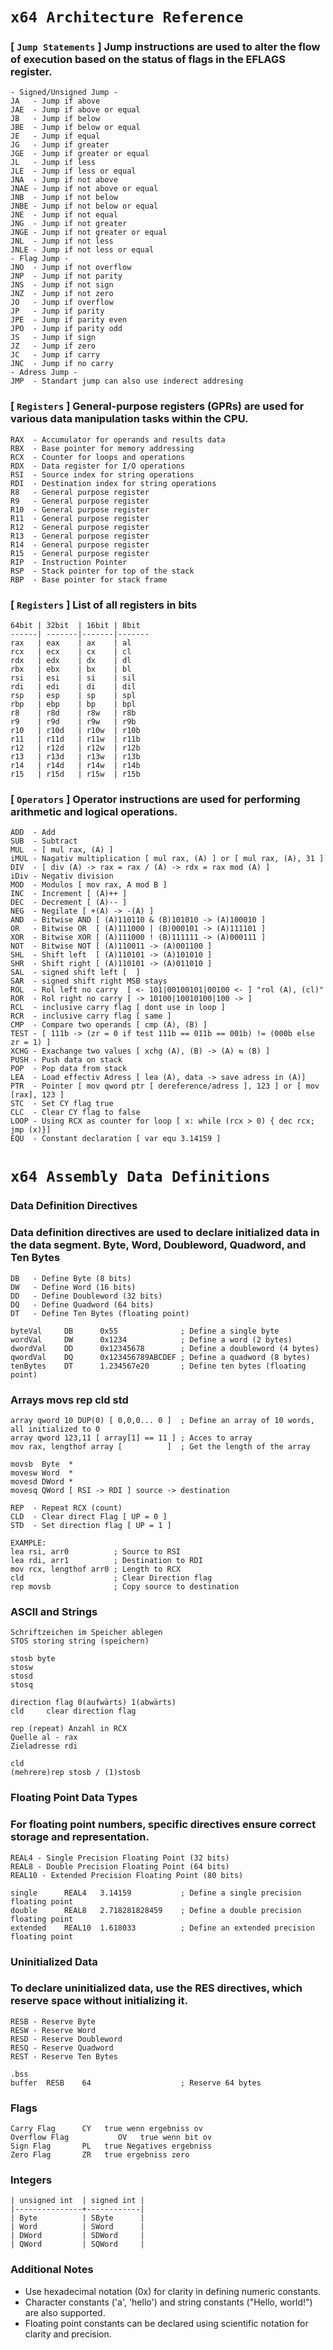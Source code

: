 ﻿# ``x64 Architecture Reference``
### [ `Jump Statements` ] Jump instructions are used to alter the flow of execution based on the status of flags in the EFLAGS register.
    - Signed/Unsigned Jump -
    JA   - Jump if above
    JAE  - Jump if above or equal
    JB   - Jump if below
    JBE  - Jump if below or equal
    JE   - Jump if equal
    JG   - Jump if greater 
    JGE  - Jump if greater or equal
    JL   - Jump if less
    JLE  - Jump if less or equal
    JNA  - Jump if not above
    JNAE - Jump if not above or equal
    JNB  - Jump if not below
    JNBE - Jump if not below or equal
    JNE  - Jump if not equal
    JNG  - Jump if not greater
    JNGE - Jump if not greater or equal
    JNL  - Jump if not less
    JNLE - Jump if not less or equal
    - Flag Jump -
    JNO  - Jump if not overflow
    JNP  - Jump if not parity
    JNS  - Jump if not sign
    JNZ  - Jump if not zero
    JO   - Jump if overflow
    JP   - Jump if parity
    JPE  - Jump if parity even
    JPO  - Jump if parity odd
    JS   - Jump if sign
    JZ   - Jump if zero
    JC   - Jump if carry
    JNC  - Jump if no carry
    - Adress Jump -
    JMP  - Standart jump can also use inderect addresing
### [ `Registers` ] General-purpose registers (GPRs) are used for various data manipulation tasks within the CPU.
    RAX  - Accumulator for operands and results data
    RBX  - Base pointer for memory addressing
    RCX  - Counter for loops and operations
    RDX  - Data register for I/O operations
    RSI  - Source index for string operations
    RDI  - Destination index for string operations
    R8   - General purpose register
    R9   - General purpose register
    R10  - General purpose register
    R11  - General purpose register
    R12  - General purpose register
    R13  - General purpose register
    R14  - General purpose register
    R15  - General purpose register
    RIP  - Instruction Pointer
    RSP  - Stack pointer for top of the stack
    RBP  - Base pointer for stack frame
### [ `Registers` ] List of all registers in bits
    64bit | 32bit  | 16bit | 8bit
    ------| -------|-------|-------
    rax   | eax    | ax    | al
    rcx   | ecx    | cx    | cl
    rdx   | edx    | dx    | dl
    rbx   | ebx    | bx    | bl
    rsi   | esi    | si    | sil
    rdi   | edi    | di    | dil
    rsp   | esp    | sp    | spl
    rbp   | ebp    | bp    | bpl
    r8    | r8d    | r8w   | r8b
    r9    | r9d    | r9w   | r9b
    r10   | r10d   | r10w  | r10b
    r11   | r11d   | r11w  | r11b
    r12   | r12d   | r12w  | r12b
    r13   | r13d   | r13w  | r13b
    r14   | r14d   | r14w  | r14b
    r15   | r15d   | r15w  | r15b
### [ `Operators` ] Operator instructions are used for performing arithmetic and logical operations.
    ADD  - Add
    SUB  - Subtract
    MUL  - [ mul rax, (A) ] 
    iMUL - Nagativ multiplication [ mul rax, (A) ] or [ mul rax, (A), 31 ]
    DIV  - [ div (A) -> rax = rax / (A) -> rdx = rax mod (A) ]
    iDiv - Negativ division
    MOD  - Modulos [ mov rax, A mod B ]
    INC  - Increment [ (A)++ ]
    DEC  - Decrement [ (A)-- ]
    NEG  - Negilate [ +(A) -> -(A) ]
    AND  - Bitwise AND [ (A)110110 & (B)101010 -> (A)100010 ]
    OR   - Bitwise OR  [ (A)111000 | (B)000101 -> (A)111101 ]
    XOR  - Bitwise XOR [ (A)111000 ! (B)111111 -> (A)000111 ]
    NOT  - Bitwise NOT [ (A)110011 -> (A)001100 ]
    SHL  - Shift left  [ (A)110101 -> (A)101010 ]
    SHR  - Shift right [ (A)110101 -> (A)011010 ]
    SAL  - signed shift left [  ]
    SAR  - signed shift right MSB stays
    ROL  - Rol left no carry  [ <- 101|00100101|00100 <- ] "rol (A), (cl)"
    ROR  - Rol right no carry [ -> 10100|10010100|100 -> ]
    RCL  - inclusive carry flag [ dont use in loop ]
    RCR  - inclusive carry flag [ same ]
    CMP  - Compare two operands [ cmp (A), (B) ]
    TEST - [ 111b -> (zr = 0 if test 111b == 011b == 001b) != (000b else zr = 1) ]
    XCHG - Exachange two values [ xchg (A), (B) -> (A) ⇆ (B) ]
    PUSH - Push data on stack
    POP  - Pop data from stack
    LEA  - Load effectiv Adress [ lea (A), data -> save adress in (A)]
    PTR  - Pointer [ mov qword ptr [ dereference/adress ], 123 ] or [ mov [rax], 123 ]
    STC  - Set CY flag true
    CLC  - Clear CY flag to false
    LOOP - Using RCX as counter for loop [ x: while (rcx > 0) { dec rcx; jmp (x)}]
    EQU  - Constant declaration [ var equ 3.14159 ]
# `x64 Assembly Data Definitions`
   
### Data Definition Directives
### Data definition directives are used to declare initialized data in the data segment. Byte, Word, Doubleword, Quadword, and Ten Bytes
    DB   - Define Byte (8 bits)
    DW   - Define Word (16 bits)
    DD   - Define Doubleword (32 bits)
    DQ   - Define Quadword (64 bits)
    DT   - Define Ten Bytes (floating point)

    byteVal     DB      0x55              ; Define a single byte
    wordVal     DW      0x1234            ; Define a word (2 bytes)
    dwordVal    DD      0x12345678        ; Define a doubleword (4 bytes)
    qwordVal    DQ      0x123456789ABCDEF ; Define a quadword (8 bytes)
    tenBytes    DT      1.234567e20       ; Define ten bytes (floating point)
### Arrays movs rep cld std
    array qword 10 DUP(0) [ 0,0,0... 0 ]  ; Define an array of 10 words, all initialized to 0 
    array qword 123,11 [ array[1] == 11 ] ; Acces to array
    mov rax, lengthof array [          ]  ; Get the length of the array

    movsb  Byte  *
    movesw Word  *
    movesd DWord *
    movesq QWord [ RSI -> RDI ] source -> destination

    REP  - Repeat RCX (count)
    CLD  - Clear direct Flag [ UP = 0 ]
    STD  - Set direction flag [ UP = 1 ]

    EXAMPLE:
    lea rsi, arr0          ; Source to RSI
    lea rdi, arr1          ; Destination to RDI
    mov rcx, lengthof arr0 ; Length to RCX
    cld                    ; Clear Direction flag
    rep movsb              ; Copy source to destination
### ASCII and Strings
    Schriftzeichen im Speicher ablegen
    STOS storing string (speichern)
    
    stosb byte
    stosw
    stosd
    stosq
    
    direction flag 0(aufwärts) 1(abwärts)
    cld     clear direction flag
    
    rep (repeat) Anzahl in RCX
    Quelle al - rax
    Zieladresse rdi

    cld
    (mehrere)rep stosb / (1)stosb

### Floating Point Data Types
### For floating point numbers, specific directives ensure correct storage and representation.
    REAL4 - Single Precision Floating Point (32 bits)
    REAL8 - Double Precision Floating Point (64 bits)
    REAL10 - Extended Precision Floating Point (80 bits)

    single      REAL4   3.14159           ; Define a single precision floating point
    double      REAL8   2.718281828459    ; Define a double precision floating point
    extended    REAL10  1.618033          ; Define an extended precision floating point
    
### Uninitialized Data
### To declare uninitialized data, use the RES directives, which reserve space without initializing it.
    RESB - Reserve Byte
    RESW - Reserve Word
    RESD - Reserve Doubleword
    RESQ - Reserve Quadword
    REST - Reserve Ten Bytes

    .bss
    buffer  RESB    64                    ; Reserve 64 bytes
    
### Flags
    Carry Flag		CY   true wenn ergebniss ov
    Overflow Flag	        OV   true wenn bit ov
    Sign Flag		PL   true Negatives ergebniss
    Zero Flag		ZR   true ergebniss zero

### Integers
    | unsigned int  | signed int |
    |---------------+------------|
    | Byte          | SByte      |
    | Word          | SWord      |
    | DWord         | SDWord     |
    | QWord         | SQWord     |

### Additional Notes
* Use hexadecimal notation (0x) for clarity in defining numeric constants. 
* Character constants ('a', 'hello') and string constants ("Hello, world!") are also supported. 
* Floating point constants can be declared using scientific notation for clarity and precision.

